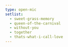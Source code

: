 ```yaml
---
type: open-mic
setlist:
  - sweet-grass-memory
  - queen-of-the-carnival
  - without-you
  - together
  - thats-what-i-call-love
---
```

